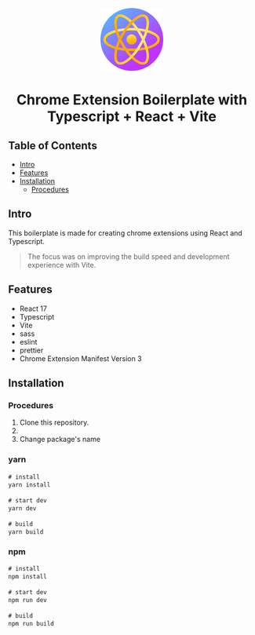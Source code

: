 <div align="center">
<img src="public/icon-128.png" alt="logo"/>
<h1> Chrome Extension Boilerplate with Typescript + React + Vite</h1>
</div>

## Table of Contents

- [Intro](#intro)
- [Features](#features)
- [Installation](#installation)
  - [Procedures](#procedures)


## Intro <a name="intro"></a>
This boilerplate is made for creating chrome extensions using React and Typescript.
> The focus was on improving the build speed and development experience with Vite.

## Features <a name="features"></a>
- React 17
- Typescript
- Vite
- sass
- eslint
- prettier
- Chrome Extension Manifest Version 3

## Installation <a name="installation"></a>

### Procedures <a name="procedures"></a>
1. Clone this repository.
2. 
3. Change package's name


### yarn
```shell
# install
yarn install

# start dev
yarn dev

# build
yarn build
```

### npm
```shell
# install
npm install

# start dev
npm run dev

# build
npm run build
```